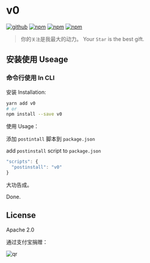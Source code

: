 # v0

[![github](https://img.shields.io/github/followers/willin.svg?style=social&label=Followers)](https://github.com/willin) [![npm](https://img.shields.io/npm/v/v0.svg)](https://npmjs.org/package/v0) [![npm](https://img.shields.io/npm/dm/v0.svg)](https://npmjs.org/package/v0) [![npm](https://img.shields.io/npm/dt/v0.svg)](https://npmjs.org/package/v0)

> 你的`关注`是我最大的动力。 Your `Star` is the best gift.

## 安装使用 Useage

### 命令行使用 In CLI

安装 Installation:

```bash
yarn add v0
# or
npm install --save v0
```

使用 Usage：

添加 `postintall` 脚本到 `package.json`

add `postinstall` script to `package.json`

```js
"scripts": {
  "postinstall": "v0"
}
```

大功告成。

Done.

## License

Apache 2.0

通过支付宝捐赠：

![qr](https://cloud.githubusercontent.com/assets/1890238/15489630/fccbb9cc-2193-11e6-9fed-b93c59d6ef37.png)
